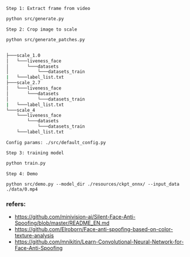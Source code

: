 `Step 1: Extract frame from video`

```bash
python src/generate.py
```

`Step 2: Crop image to scale`

```bash
python src/generate_patches.py
```

```bash

├───scale_1.0
│   └───liveness_face
│       └───datasets
│           └───datasets_train
|   └───label_list.txt
├───scale_2.7
│   └───liveness_face
│       └───datasets
│           └───datasets_train
|   └───label_list.txt
└───scale_4
    └───liveness_face
        └───datasets
            └───datasets_train 
    └───label_list.txt
```

`Config params: ./src/default_config.py`

`Step 3: training model`

```bash
python train.py
```

`Step 4: Demo`

`python src/demo.py --model_dir ./resources/ckpt_onnx/ --input_data ./data/0.mp4`

### refers:

- https://github.com/minivision-ai/Silent-Face-Anti-Spoofing/blob/master/README_EN.md
- https://github.com/Elroborn/Face-anti-spoofing-based-on-color-texture-analysis
- https://github.com/mnikitin/Learn-Convolutional-Neural-Network-for-Face-Anti-Spoofing
